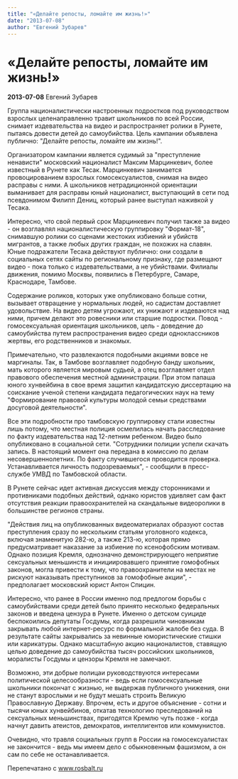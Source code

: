 ```yaml
---
title: "«Делайте репосты, ломайте им жизнь!»"
date: "2013-07-08"
author: "Евгений Зубарев"
---
```


# «Делайте репосты, ломайте им жизнь!»

**2013-07-08** Евгений Зубарев

Группа националистически настроенных подростков под руководством взрослых целенаправленно травит школьников по всей России, снимает издевательства на видео и распространяет ролики в Рунете, пытаясь довести детей до самоубийства. Цель кампании объявлена публично: "Делайте репосты, ломайте им жизнь!".

Организатором кампании является судимый за "преступление ненависти" московский националист Максим Марцинкевич, более известный в Рунете как Тесак. Марцинкевич занимается провоцированием взрослых гомосексуалистов, снимая на видео расправы с ними. А школьников нетрадиционной ориентации выманивает для расправы юный националист, выступающий в сети под псевдонимом Филипп Дениц, который ранее выступал наживкой у Тесака.

Интересно, что свой первый срок Марцинкевич получил также за видео - он возглавлял националистическую группировку "Формат-18", снимавшую ролики со сценами жестоких избиений и убийств мигрантов, а также любых других граждан, не похожих на славян. Юные подражатели Тесака действуют публично: они создали в социальных сетях сайты по региональному признаку, где размещают видео - пока только с издевательствами, а не убийствами. Филиалы движения, помимо Москвы, появились в Петербурге, Самаре, Краснодаре, Тамбове.

Содержание роликов, которых уже опубликовано больше сотни, вызывает отвращение у нормальных людей, но садистам доставляет удовольствие. На видео детям угрожают, их унижают и издеваются над ними, причем делают это ровесники или старшие подростки. Повод - гомосексуальная ориентация школьников, цель - доведение до самоубийства путем распространения видео среди одноклассников жертвы, его родственников и знакомых.

Примечательно, что развлекаются подобными акциями вовсе не маргиналы. Так, в Тамбове возглавляет подобную банду школьник, мать которого является мировым судьей, а отец возглавляет отдел правового обеспечения местной администрации. При этом папаша юного хунвейбина в свое время защитил кандидатскую диссертацию на соискание ученой степени кандидата педагогических наук на тему "Формирование правовой культуры молодой семьи средствами досуговой деятельности".

Все эти подробности про тамбовскую группировку стали известны лишь потому, что местная полиция осмелилась начать расследование по факту издевательства над 12-летним ребенком. Видео было опубликовано в социальной сети. "Сотрудники полиции успели скачать запись. В настоящий момент она передана в комиссию по делам несовершеннолетних. По факту случившегося проводится проверка. Устанавливается личность подозреваемых", - сообщили в пресс-службе УМВД по Тамбовской области.

В Рунете сейчас идет активная дискуссия между сторонниками и противниками подобных действий, однако юристов удивляет сам факт отсутствия реакции правоохранителей на скандальные видеоролики в большинстве регионов страны.

"Действия лиц на опубликованных видеоматериалах образуют состав преступления сразу по нескольким статьям уголовного кодекса, включая знаменитую 282-ю, а также 213-ю, которая прямо предусматривает наказание за избиение по ксенофобским мотивам. Однако позиция Кремля, однозначно демонстрирующего неприятие сексуальных меньшинств и инициировавшего принятие гомофобных законов, могла привести к тому, что правоохранители на местах не рискуют наказывать преступников за гомофобные акции", - предполагает московский юрист Антон Спицин.

Интересно, что ранее в России именно под предлогом борьбы с самоубийствами среди детей было принято несколько федеральных законов и введена цензура в Рунете. Именно о детском суициде беспокоились депутаты Госдумы, когда разрешили чиновникам закрывать любой интернет-ресурс по формальной жалобе без суда. В результате сайты закрывались за невинные юмористические стишки или карикатуры. Однако масштабную акцию националистов, ставящую целью доведение до самоубийства тысяч российских школьников, моралисты Госдумы и цензоры Кремля не замечают.

Возможно, эти добрые полицаи руководствуются интересами политической целесообразности - ведь если гомосексуальные школьники покончат с жизнью, не выдержав публичного унижения, они не станут взрослыми и не будут мешать строить Великую Православную Державу. Впрочем, есть и другое объяснение - сотни и тысячи юных хунвейбинов, откатав технологию преследований на сексуальных меньшинствах, пригодятся Кремлю чуть позже - когда начнут давить атеистов, демократов, интеллигентов или коммунистов.

Очевидно, что травля социальных групп в России на гомосексуалистах не закончится - ведь мы имеем дело с обыкновенным фашизмом, а он сам по себе не останавливается. 

Перепечатано с www.rosbalt.ru